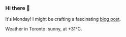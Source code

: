 ### Hi there :wave:

It's Monday! I might be crafting a fascinating [blog post](https://www.benjaminwuethrich.dev).

Weather in Toronto: sunny, at +31°C.
